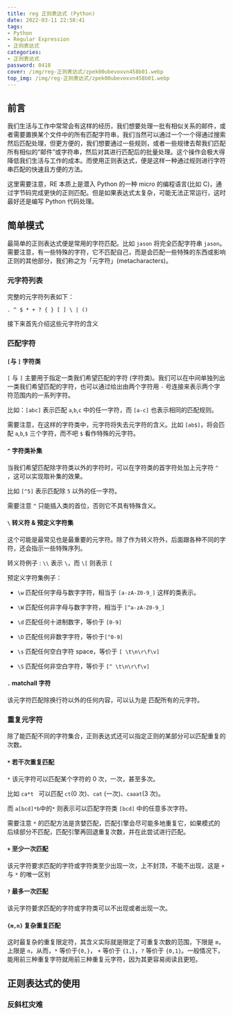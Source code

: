 ```yaml
---
title: reg 正则表达式 (Python)
date: 2022-03-11 22:58:41
tags: 
- Python
- Regular Expression
- 正则表达式
categories:
- 正则表达式
password: 0418
cover: /img/reg-正则表达式/zpek00ubevoxvn458b01.webp
top_img: /img/reg-正则表达式/zpek00ubevoxvn458b01.webp
---
```


## 前言

我们生活与工作中常常会有这样的经历，我们想要处理一批有相似关系的邮件，或者需要置换某个文件中的所有匹配字符串，我们当然可以通过一个一个得通过搜索然后匹配处理，但更方便的，我们想要通过一些规则，或者一些规律去帮我们匹配所有相似的“邮件”或字符串，然后对其进行匹配后的批量处理。这个操作会极大得降低我们生活与工作的成本。而使用正则表达式，便是这样一种通过规则进行字符串匹配的快速且方便的方法。

这里需要注意，RE 本质上是潜入 Python 的一种 micro 的编程语言(比如 C)，通过字节码完成更快的正则匹配。但是如果表达式太复杂，可能无法正常运行，这时最好还是编写 Python 代码处理。

## 简单模式

最简单的正则表达式便是常用的字符匹配。比如 `jason` 将完全匹配字符串 `jason`。需要注意，有一些特殊的字符，它不匹配自己，而是会匹配一些特殊的东西或影响正则的其他部分，我们称之为「元字符」(metacharacters)。

### 元字符列表

完整的元字符列表如下：

```shell
. ^ $ * + ? { } [ ] \ | ()
```

接下来首先介绍这些元字符的含义

### 匹配字符

#### `[`与 `]` 字符类

`[` 与 `]`  主要用于指定一类我们希望匹配的字符 (字符类)。我们可以在中间单独列出一类我们希望匹配的字符，也可以通过给出由两个字符用 `-` 号连接来表示两个字符范围内的一系列字符。

比如：`[abc]` 表示匹配 `a`,`b`,`c` 中的任一字符，而 `[a-c]` 也表示相同的匹配规则。

需要注意，在这样的字符类中，元字符将失去元字符的含义。比如 `[ab$]`，将会匹配 `a`,`b`,`$` 三个字符，而不吧 `$` 看作特殊的元字符。

#### `^` 字符类补集

当我们希望匹配除字符类以外的字符时，可以在字符类的首字符处加上元字符 `^` ，这可以实现取补集的效果。

比如 `[^5]` 表示匹配除 `5` 以外的任一字符。

需要注意 `^` 只能插入类的首位，否则它不具有特殊含义。

#### `\` 转义符 & 预定义字符集

这个可能是最常见也是最重要的元字符。除了作为转义符外，后面跟各种不同的字符，还会指示一些特殊序列。

转义符例子 : `\\` 表示 `\`，而 `\[` 则表示 `[`

预定义字符集例子：

- `\w` 匹配任何字母与数字字符，相当于 `[a-zA-Z0-9_]` 这样的类表示。

- `\W` 匹配任何非字母与数字字符，相当于 `[^a-zA-Z0-9_]` 

- `\d` 匹配任何十进制数字，等价于 `[0-9]`

- `\D` 匹配任何非数字字符，等价于`[^0-9]`

- `\s` 匹配任何空白字符 space，等价于 `[ \t\n\r\f\v]`

- `\S` 匹配任何非空白字符，等价于 `[^ \t\n\r\f\v]`

#### `.` matchall 字符

该元字符匹配除换行符以外的任何内容，可以认为是 匹配所有的元字符。

### 重复元字符

除了能匹配不同的字符集合，正则表达式还可以指定正则的某部分可以匹配重复的次数。

#### `*`  若干次重复匹配

`*` 该元字符可以匹配某个字符的 0 次，一次，甚至多次。

比如 `ca*t`   可以匹配 `ct`(0 次)、`cat` (一次)、`caaat`(3 次)。

而 `a[bcd]*b`中的`*` 则表示可以匹配字符类 `[bcd]` 中的任意多次字符。

需要注意 `*` 的匹配方法是贪婪匹配，匹配引擎会尽可能多地重复它，如果模式的后续部分不匹配，匹配引擎再回退重复次数，并在此尝试进行匹配。

#### `+` 至少一次匹配

该元字符要求匹配的字符或字符类至少出现一次，上不封顶，不能不出现，这是 `+` 与 `*` 的唯一区别

#### `?` 最多一次匹配

该元字符要求匹配的字符或字符类可以不出现或者出现一次。

#### `{m,n}` 复杂重复匹配

这时最复杂的重复限定符，其含义实际就是限定了可重复次数的范围，下限是 `m`，上限是 `n`，从而，`*` 等价于`{0,}`， `+` 等价于 `{1,}`，`?` 等价于 `{0,1}`。一般情况下，能用前三种重复字符就用前三种重复元字符，因为其更容易阅读且更短。

## 正则表达式的使用

### 反斜杠灾难
